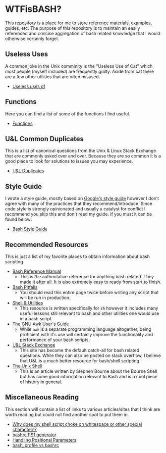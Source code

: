 # WTFisBASH?

This repository is a place for me to store reference materials, examples, guides, etc.  The purpose of this repository
is to maintain an easily referenced and concise aggregation of bash related knowledge that I would otherwise
certainly forget.

## Useless Uses

A common joke in the Unix comminity is the "Useless Use of Cat" which most people (myself included) are frequently guilty.
Aside from cat there are a few other utilities that are often misused.

* [Useless uses of](./UUO/uuos.md)

## Functions

Here you can find a list of some of the functions I find useful.

* [Functions](./functions.md)

## U&L Common Duplicates

This is a list of canonical questions from the Unix & Linux Stack Exchange that are commonly asked over and over.
Because they are so common it is a good place to look for solutions to issues you may experience.

* [U&L Duplicates](./UL_Duplicates.md)

## Style Guide

I wrote a style guide, mostly based on [Google's style guide](
https://google.github.io/styleguide/shell.xml) however I don't agree with many of the practices that they 
recommend/introduce.  Since code style is strongly opinionated and usually a catalyst for conflict I recommend you skip
this and don't read my guide.  If you must it can be found below:

* [Bash Style Guide](./style-guide.md)

## Recommended Resources

This is just a list of my favorite places to obtain information about bash scripting

* [Bash Reference Manual](https://www.gnu.org/software/bash/manual/bash.html)
  * This is *the* authoritative reference for anything bash related.  They made it after all.  It is also extremely easy
  to ready from start to finish.
* [Bash Pitfalls](http://mywiki.wooledge.org/BashPitfalls)
  * You should read this entire page twice before writing any script that will be run in production.
* [Shell & Utilities](http://pubs.opengroup.org/onlinepubs/9699919799.2016edition/utilities/contents.html)
  * This resource is written specifically for `sh` however it includes many useful lessons still relevant to bash and
  other utilities one would use in a bash script.
* [The GNU Awk User's Guide](https://www.gnu.org/software/gawk/manual/gawk.html)
  * While `awk` is a separate programming language altogether, being proficient with it's use will certainly improve
  the functionality and performance of your bash scripts.
* [U&L Stack Exchange](https://unix.stackexchange.com/)
  * This site has become the default catch-all for bash related questions.  While they can also be posted on
  stack overflow, I believe that U&L is a much better resource for bash/shell scripting.
* [The Unix Shell](https://archive.org/stream/byte-magazine-1983-10/1983_10_BYTE_08-10_UNIX#page/n187/mode/2up)
  * This is an article written by Stephen Bourne about the Bourne Shell but has some good information relevant to Bash
  and is a cool piece of history in general.

## Miscellaneous Reading

This section will contain a list of links to various articles/sites that I think are worth reading but could not find
another spot to put them in.

* [Why does my shell script choke on whitespace or other special characters?](https://unix.stackexchange.com/q/131766/237982)
* [bashrc PS1 generator](http://bashrcgenerator.com/)
* [Handling Positional Parameters](http://wiki.bash-hackers.org/scripting/posparams)
* [bash_profile vs bashrc](http://www.joshstaiger.org/archives/2005/07/bash_profile_vs.html)
